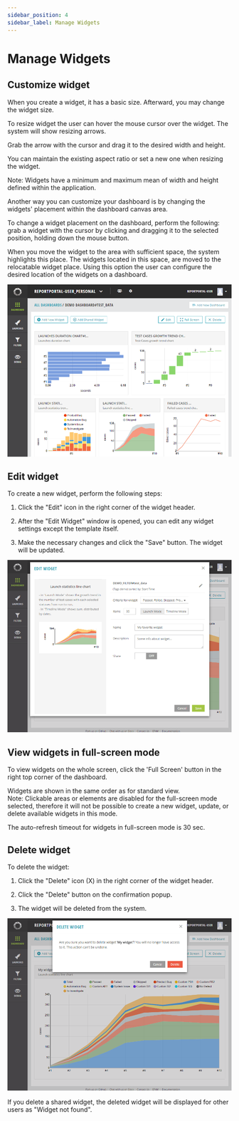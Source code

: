 ```yaml
---
sidebar_position: 4
sidebar_label: Manage Widgets
---
```


# Manage Widgets

## Customize widget

When you create a widget, it has a basic size. Afterward, you may change the widget size.

To resize widget the user can hover the mouse cursor over the widget. The system will show resizing arrows.

Grab the arrow with the cursor and drag it to the desired width and height.

You can maintain the existing aspect ratio or set a new one when resizing the widget.

Note: Widgets have a minimum and maximum mean of width and height defined within the application.

Another way you can customize your dashboard is by changing the widgets' placement within the dashboard canvas area.

To change a widget placement on the dashboard, perform the following: grab a widget with the cursor by clicking and dragging it to the selected position, holding down the mouse button.

When you move the widget to the area with sufficient space, the system highlights this place.
The widgets located in this space, are moved to the relocatable widget place. Using this option the user can configure the desired location of the widgets on a dashboard.

[![Image](img/manage-widgets/customizeWidget.png)](https://youtu.be/6nPsNI2v_po)

## Edit widget

To create a new widget, perform the following steps:

1. Click the "Edit" icon in the right corner of the widget header.

2. After the "Edit Widget" window is opened, you can edit any widget settings except the template itself.

3. Make the necessary changes and click the "Save" button. The widget will be updated.

[![Image](img/manage-widgets/editWidget.png)](https://youtu.be/VlpvP7IIEoY)

## View widgets in full-screen mode

To view widgets on the whole screen, click the 'Full Screen' button in the right top corner of the dashboard.

Widgets are shown in the same order as for standard view.  
Note: Clickable areas or elements are disabled for the full-screen mode selected, therefore it will not be possible to create a new widget, update, or delete available widgets in this mode.

The auto-refresh timeout for widgets in full-screen mode is 30 sec.

## Delete widget

To delete the widget: 

1. Click the "Delete" icon (X) in the right corner of the widget header.

2. Click the "Delete" button on the confirmation popup.

3. The widget will be deleted from the system.

[![Image](img/manage-widgets/deleteWidget.png)](https://youtu.be/BrY6BnW7aAE)

If you delete a shared widget, the deleted widget will be displayed for other
users as "Widget not found".
